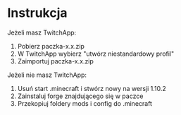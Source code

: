 # Instrukcja
Jeżeli masz TwitchApp:
1. Pobierz paczka-x.x.zip
2. W TwitchApp wybierz "utwórz niestandardowy profil"
3. Zaimportuj paczka-x.x.zip

Jeżeli nie masz TwitchApp:
1. Usuń start .minecraft i stwórz nowy na wersji 1.10.2
2. Zainstaluj forge znajdującego się w paczce
3. Przekopiuj foldery mods i config do .minecraft